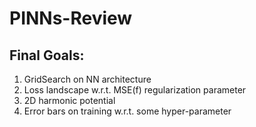 # PINNs-Review

## Final Goals:
1) GridSearch on NN architecture
2) Loss landscape w.r.t. MSE(f) regularization parameter
3) 2D harmonic potential
4) Error bars on training w.r.t. some hyper-parameter
